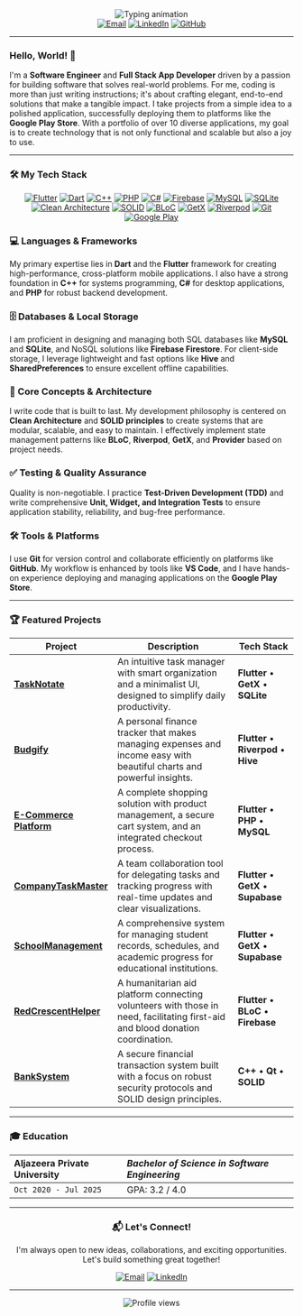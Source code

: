 <div align="center">
 <img src="https://readme-typing-svg.demolab.com?font=Fira+Code&weight=600&size=35&duration=3000&pause=1000&color=3390FF&center=true&vCenter=true&width=600&lines=Mohammed+Abdullkareem;Software+Engineer;Full+Stack+App+Developer;Problem+Solver;Clean+Code+Advocate" alt="Typing animation" />
</div>

<div align="center">
  <a href="mailto:sonsabdulkareem@gmail.com" target="_blank"><img src="https://img.shields.io/badge/Email-D14836?style=for-the-badge&logo=gmail&logoColor=white" alt="Email"></a>
  <a href="https://www.linkedin.com/in/mohammed-abdullkareem-02a965330" target="_blank"><img src="https://img.shields.io/badge/LinkedIn-0077B5?style=for-the-badge&logo=linkedin&logoColor=white" alt="LinkedIn"></a>
  <a href="https://github.com/MegoABKM" target="_blank"><img src="https://img.shields.io/badge/GitHub-181717?style=for-the-badge&logo=github&logoColor=white" alt="GitHub"></a>
</div>

---

### Hello, World! 👋

I'm a **Software Engineer** and **Full Stack App Developer** driven by a passion for building software that solves real-world problems. For me, coding is more than just writing instructions; it's about crafting elegant, end-to-end solutions that make a tangible impact. I take projects from a simple idea to a polished application, successfully deploying them to platforms like the **Google Play Store**. With a portfolio of over 10 diverse applications, my goal is to create technology that is not only functional and scalable but also a joy to use.

---

### 🛠️ My Tech Stack

<p align="center">
  <a href="#"><img src="https://img.shields.io/badge/Flutter-02569B?style=for-the-badge&logo=flutter&logoColor=white" alt="Flutter"></a>
  <a href="#"><img src="https://img.shields.io/badge/Dart-0175C2?style=for-the-badge&logo=dart&logoColor=white" alt="Dart"></a>
  <a href="#"><img src="https://img.shields.io/badge/C++-00599C?style=for-the-badge&logo=cplusplus&logoColor=white" alt="C++"></a>
  <a href="#"><img src="https://img.shields.io/badge/PHP-777BB4?style=for-the-badge&logo=php&logoColor=white" alt="PHP"></a>
  <a href="#"><img src="https://img.shields.io/badge/C%23-239120?style=for-the-badge&logo=c-sharp&logoColor=white" alt="C#"></a>
  <a href="#"><img src="https://img.shields.io/badge/Firebase-FFCA28?style=for-the-badge&logo=firebase&logoColor=black" alt="Firebase"></a>
  <a href="#"><img src="https://img.shields.io/badge/MySQL-4479A1?style=for-the-badge&logo=mysql&logoColor=white" alt="MySQL"></a>
  <a href="#"><img src="https://img.shields.io/badge/SQLite-003B57?style=for-the-badge&logo=sqlite&logoColor=white" alt="SQLite"></a>
  <a href="#"><img src="https://img.shields.io/badge/Clean_Arch-6DB33F?style=for-the-badge" alt="Clean Architecture"></a>
  <a href="#"><img src="https://img.shields.io/badge/SOLID-FF6D00?style=for-the-badge" alt="SOLID"></a>
  <a href="#"><img src="https://img.shields.io/badge/BLoC-02569B?style=for-the-badge&logo=flutter&logoColor=white" alt="BLoC"></a>
  <a href="#"><img src="https://img.shields.io/badge/GetX-6DB33F?style=for-the-badge&logo=flutter&logoColor=white" alt="GetX"></a>
  <a href="#"><img src="https://img.shields.io/badge/Riverpod-4A98E8?style=for-the-badge&logo=riverpod&logoColor=white" alt="Riverpod"></a>
  <a href="#"><img src="https://img.shields.io/badge/Git-E44C30?style=for-the-badge&logo=git&logoColor=white" alt="Git"></a>
  <a href="#"><img src="https://img.shields.io/badge/Google_Play-414141?style=for-the-badge&logo=google-play&logoColor=white" alt="Google Play"></a>
</p>

### 💻 Languages & Frameworks
My primary expertise lies in **Dart** and the **Flutter** framework for creating high-performance, cross-platform mobile applications. I also have a strong foundation in **C++** for systems programming, **C#** for desktop applications, and **PHP** for robust backend development.

### 🗄️ Databases & Local Storage
I am proficient in designing and managing both SQL databases like **MySQL** and **SQLite**, and NoSQL solutions like **Firebase Firestore**. For client-side storage, I leverage lightweight and fast options like **Hive** and **SharedPreferences** to ensure excellent offline capabilities.

### 🧠 Core Concepts & Architecture
I write code that is built to last. My development philosophy is centered on **Clean Architecture** and **SOLID principles** to create systems that are modular, scalable, and easy to maintain. I effectively implement state management patterns like **BLoC**, **Riverpod**, **GetX**, and **Provider** based on project needs.

### ✅ Testing & Quality Assurance
Quality is non-negotiable. I practice **Test-Driven Development (TDD)** and write comprehensive **Unit, Widget, and Integration Tests** to ensure application stability, reliability, and bug-free performance.

### 🛠️ Tools & Platforms
I use **Git** for version control and collaborate efficiently on platforms like **GitHub**. My workflow is enhanced by tools like **VS Code**, and I have hands-on experience deploying and managing applications on the **Google Play Store**.

---

### 🏆 Featured Projects

| Project | Description | Tech Stack |
|---|---|---|
| **[TaskNotate](https://github.com/MegoABKM/TaskNotate-app)** | An intuitive task manager with smart organization and a minimalist UI, designed to simplify daily productivity. | **Flutter** • **GetX** • **SQLite** |
| **[Budgify](https://github.com/MegoABKM/Budgify-app)** | A personal finance tracker that makes managing expenses and income easy with beautiful charts and powerful insights. | **Flutter** • **Riverpod** • **Hive** |
| **[E-Commerce Platform](https://github.com/MegoABKM/E-commerce-app)** | A complete shopping solution with product management, a secure cart system, and an integrated checkout process. | **Flutter** • **PHP** • **MySQL** |
| **[CompanyTaskMaster](https://github.com/MegoABKM/CompanyTaskMaster-app)** | A team collaboration tool for delegating tasks and tracking progress with real-time updates and clear visualizations. | **Flutter** • **GetX** • **Supabase** |
| **[SchoolManagement](https://github.com/MegoABKM/SchoolManagement)** | A comprehensive system for managing student records, schedules, and academic progress for educational institutions. | **Flutter** • **GetX** • **Supabase** |
| **[RedCrescentHelper](https://github.com/MegoABKM/RedCrescentHelper)** | A humanitarian aid platform connecting volunteers with those in need, facilitating first-aid and blood donation coordination. | **Flutter** • **BLoC** • **Firebase** |
| **[BankSystem](https://github.com/MegoABKM/BankSystem)** | A secure financial transaction system built with a focus on robust security protocols and SOLID design principles. | **C++** • **Qt** • **SOLID** |

---

### 🎓 Education

**Aljazeera Private University** | *Bachelor of Science in Software Engineering*
:---|:---
`Oct 2020 - Jul 2025` | GPA: 3.2 / 4.0

---

<div align="center">
  <h3>📬 Let's Connect!</h3>
  <p>I'm always open to new ideas, collaborations, and exciting opportunities. Let's build something great together!</p>
  <a href="mailto:sonsabdulkareem@gmail.com" target="_blank"><img src="https://img.shields.io/badge/Say%20Hello-D14836?style=for-the-badge&logo=gmail&logoColor=white" alt="Email"></a>
  <a href="https://www.linkedin.com/in/mohammed-abdullkareem-02a965330" target="_blank"><img src="https://img.shields.io/badge/Connect-0077B5?style=for-the-badge&logo=linkedin&logoColor=white" alt="LinkedIn"></a>
  <hr>
  <img src="https://komarev.com/ghpvc/?username=MegoABKM&label=Profile%20Views&color=0e75b6&style=flat-square" alt="Profile views" />
</div>
